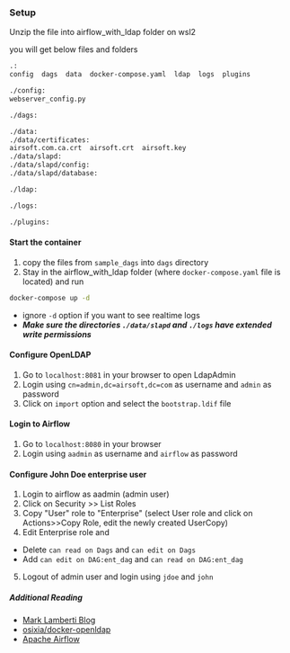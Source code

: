 ### Setup

Unzip the file into airflow_with_ldap folder on wsl2

you will get below files and folders
```bash
.:
config  dags  data  docker-compose.yaml  ldap  logs  plugins

./config:
webserver_config.py

./dags:

./data:
./data/certificates:
airsoft.com.ca.crt  airsoft.crt  airsoft.key
./data/slapd:
./data/slapd/config:
./data/slapd/database:

./ldap:

./logs:

./plugins:
```
#### Start the container
1. copy the files from `sample_dags` into `dags` directory
3. Stay in the airflow_with_ldap folder (where `docker-compose.yaml` file is located) and run
```bash
docker-compose up -d
```
* ignore `-d` option if you want to see realtime logs
* ***Make sure the directories `./data/slapd` and `./logs` have extended write permissions***

#### Configure OpenLDAP
1. Go to `localhost:8081` in your browser to open LdapAdmin
2. Login using `cn=admin,dc=airsoft,dc=com` as username and `admin` as password
3. Click on `import` option and select the `bootstrap.ldif` file

#### Login to Airflow
1. Go to `localhost:8080` in your browser
2. Login using `aadmin` as username and `airflow` as password

#### Configure John Doe enterprise user
1. Login to airflow as aadmin (admin user)
2. Click on Security >> List Roles
3. Copy "User" role to "Enterprise" (select User role and click on Actions>>Copy Role, edit the newly created UserCopy)
4. Edit Enterprise role and 
  - Delete `can read on Dags` and `can edit on Dags`
  - Add `can edit on DAG:ent_dag` and `can read on DAG:ent_dag`
5. Logout of admin user and login using `jdoe` and `john`

##### Additional Reading
- [Mark Lamberti Blog](https://www.notion.so/Airflow-with-LDAP-in-10-mins-cbcbe5690d3648f48ee7e8ca45cb755f#26bcef44783e40efa49aa2aca5b45716)
- [osixia/docker-openldap](https://github.com/osixia/docker-openldap)
- [Apache Airflow](https://airflow.apache.org/docs/apache-airflow/stable/start/docker.html)
